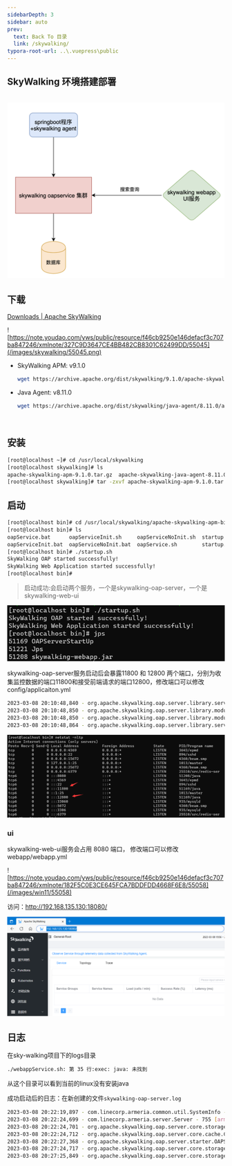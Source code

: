 ```yaml
---
sidebarDepth: 3
sidebar: auto
prev:
  text: Back To 目录
  link: /skywalking/
typora-root-url: ..\.vuepress\public
---
```




## **SkyWalking 环境搭建部署**

​    ![0](/images/skywalking/52908)



## 下载

[Downloads | Apache SkyWalking](https://skywalking.apache.org/downloads/)

![https://note.youdao.com/yws/public/resource/f46cb9250e146defacf3c707ba847246/xmlnote/327C9D3647CE4BB482CB8301C62499DD/55045](/images/skywalking/55045.png)

- SkyWalking APM:  v9.1.0

  ```sh
  wget https://archive.apache.org/dist/skywalking/9.1.0/apache-skywalking-apm-9.1.0.tar.gz 
  ```

- Java Agent: v8.11.0 

  ```sh
  wget https://archive.apache.org/dist/skywalking/java-agent/8.11.0/apache-skywalking-java-agent-8.11.0.tgz    
  ```

  ​             

## 安装 

```sh
[root@localhost ~]# cd /usr/local/skywalking
[root@localhost skywalking]# ls
apache-skywalking-apm-9.1.0.tar.gz  apache-skywalking-java-agent-8.11.0.tgz
[root@localhost skywalking]# tar -zxvf apache-skywalking-apm-9.1.0.tar.gz
```

## 启动

```sh
[root@localhost bin]# cd /usr/local/skywalking/apache-skywalking-apm-bin/bin
[root@localhost bin]# ls
oapService.bat      oapServiceInit.sh     oapServiceNoInit.sh  startup.bat  webappService.bat
oapServiceInit.bat  oapServiceNoInit.bat  oapService.sh        startup.sh   webappService.sh
[root@localhost bin]# ./startup.sh
SkyWalking OAP started successfully!
SkyWalking Web Application started successfully!
[root@localhost bin]#
```

>  启动成功:会启动两个服务，一个是skywalking-oap-server，一个是skywalking-web-ui

![image-20230308201050809](/images/win11/image-20230308201050809.png)

skywalking-oap-server服务启动后会暴露11800 和 12800 两个端口，分别为收集监控数据的端口11800和接受前端请求的端口12800，修改端口可以修改config/applicaiton.yml

```sh
2023-03-08 20:10:48,840 - org.apache.skywalking.oap.server.library.server.http.HTTPServer - 83 [main] INFO  [] - Bind handler GraphQLQueryHandler into http server 0.0.0.0:12800
2023-03-08 20:10:48,850 - org.apache.skywalking.oap.server.library.module.BootstrapFlow - 43 [main] INFO  [] - start the provider none in telemetry module.
2023-03-08 20:10:48,850 - org.apache.skywalking.oap.server.library.module.BootstrapFlow - 43 [main] INFO  [] - start the provider default in core module.
2023-03-08 20:10:48,864 - org.apache.skywalking.oap.server.library.server.grpc.GRPCServer - 131 [main] INFO  [] - Bind handler RemoteServiceHandler into gRPC server 0.0.0.0:11800
```

![image-20230308201444409](/images/win11/image-20230308201444409.png)

### ui

skywalking-web-ui服务会占用 8080 端口， 修改端口可以修改webapp/webapp.yml

![https://note.youdao.com/yws/public/resource/f46cb9250e146defacf3c707ba847246/xmlnote/182F5C0E3CE645FCA7BDDFDD4668F6E8/55058](/images/win11/55058)

访问：http://192.168.135.130:18080/

![image-20230308202955354](/images/skywalking/image-20230308202955354.png)

## 日志

在sky-walking项目下的logs目录

```sh
./webappService.sh: 第 35 行:exec: java: 未找到
```

从这个目录可以看到当前的linux没有安装java

成功启动后的日志：在新创建的文件`skywalking-oap-server.log`

```sh
2023-03-08 20:22:19,897 - com.linecorp.armeria.common.util.SystemInfo - 237 [main] INFO  [] - hostname: localhost.localdomain (from /proc/sys/kernel/hostname)
2023-03-08 20:22:24,699 - com.linecorp.armeria.server.Server - 755 [armeria-boss-http-*:12800] INFO  [] - Serving HTTP at /0:0:0:0:0:0:0:0%0:12800 - http://127.0.0.1:12800/
2023-03-08 20:22:24,701 - org.apache.skywalking.oap.server.core.storage.PersistenceTimer - 58 [main] INFO  [] - persistence timer start
2023-03-08 20:22:24,712 - org.apache.skywalking.oap.server.core.cache.CacheUpdateTimer - 46 [main] INFO  [] - Cache updateServiceInventory timer start
2023-03-08 20:22:27,368 - org.apache.skywalking.oap.server.starter.OAPServerBootstrap - 53 [main] INFO  [] - Version of OAP: 9.1.0-f1f519c
2023-03-08 20:27:24,717 - org.apache.skywalking.oap.server.core.storage.ttl.DataTTLKeeperTimer - 88 [pool-6-thread-1] INFO  [] - Beginning to remove expired metrics from the storage.
2023-03-08 20:27:25,849 - org.apache.skywalking.oap.server.core.storage.ttl.DataTTLKeeperTimer - 91 [pool-6-thread-1] INFO  [] - Beginning to inspect data boundaries.

```


